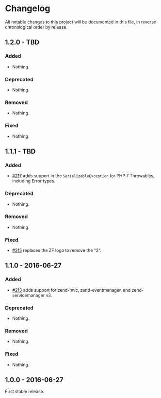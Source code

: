 # Changelog

All notable changes to this project will be documented in this file, in reverse chronological order by release.

## 1.2.0 - TBD

### Added

- Nothing.

### Deprecated

- Nothing.

### Removed

- Nothing.

### Fixed

- Nothing.

## 1.1.1 - TBD

### Added

- [#217](https://github.com/zendframework/ZendDeveloperTools/pull/217) adds
  support in the `SerializableException` for PHP 7 Throwables, including Error
  types.

### Deprecated

- Nothing.

### Removed

- Nothing.

### Fixed

- [#215](https://github.com/zendframework/ZendDeveloperTools/pull/215) replaces
  the ZF logo to remove the "2".

## 1.1.0 - 2016-06-27

### Added

- [#213](https://github.com/zendframework/ZendDeveloperTools/pull/213) adds
  support for zend-mvc, zend-eventmanager, and zend-servicemanager v3.

### Deprecated

- Nothing.

### Removed

- Nothing.

### Fixed

- Nothing.

## 1.0.0 - 2016-06-27

First stable release.
